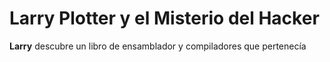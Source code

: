 # Larry Plotter y el Misterio del Hacker

**Larry** descubre un libro de ensamblador y compiladores que pertenecía


